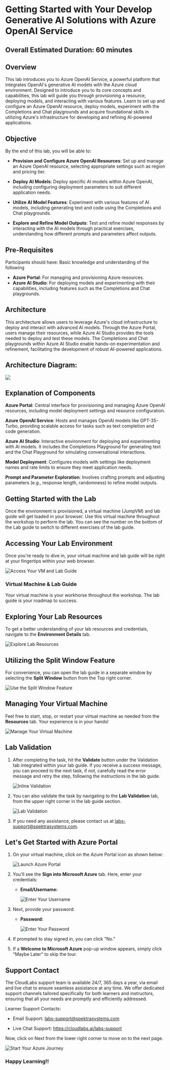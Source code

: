 # Getting Started with Your Develop Generative AI Solutions with Azure OpenAI Service

## Overall Estimated Duration: 60 minutes

## Overview

This lab introduces you to Azure OpenAI Service, a powerful platform that integrates OpenAI's generative AI models with the Azure cloud environment. Designed to introduce you to its core concepts and capabilities, this lab will guide you through provisioning a resource, deploying models, and interacting with various features. Learn to set up and configure an Azure OpenAI resource, deploy models, experiment with the Completions and Chat playgrounds and acquire foundational skills in utilizing Azure's infrastructure for developing and refining AI-powered applications.

## Objective

By the end of this lab, you will be able to:

- **Provision and Configure Azure OpenAI Resources**: Set up and manage an Azure OpenAI resource, selecting appropriate settings such as region and pricing tier.

- **Deploy AI Models**: Deploy specific AI models within Azure OpenAI, including configuring deployment parameters to suit different application needs.

- **Utilize AI Model Features**: Experiment with various features of AI models, including generating text and code using the Completions and Chat playgrounds.

- **Explore and Refine Model Outputs**: Test and refine model responses by interacting with the AI models through practical exercises, understanding how different prompts and parameters affect outputs.

## Pre-Requisites

Participants should have: Basic knowledge and understanding of the following

- **Azure Portal**: For managing and provisioning Azure resources.
- **Azure AI Studio**: For deploying models and experimenting with their capabilities, including features such as the Completions and Chat playgrounds.

## Architecture

This architecture allows users to leverage Azure's cloud infrastructure to deploy and interact with advanced AI models. Through the Azure Portal, users manage their resources, while Azure AI Studio provides the tools needed to deploy and test these models. The Completions and Chat playgrounds within Azure AI Studio enable hands-on experimentation and refinement, facilitating the development of robust AI-powered applications.

## Architecture Diagram:

![](./media/lab-01-ad.png)

## Explanation of Components

**Azure Portal**: Central interface for provisioning and managing Azure OpenAI resources, including model deployment settings and resource configuration.

**Azure OpenAI Service**: Hosts and manages OpenAI models like GPT-35-Turbo, providing scalable access for tasks such as text completion and code generation.

**Azure AI Studio**: Interactive environment for deploying and experimenting with AI models. It includes the Completions Playground for generating text and the Chat Playground for simulating conversational interactions.

**Model Deployment**: Configures models with settings like deployment names and rate limits to ensure they meet application needs.

**Prompt and Parameter Exploration**: Involves crafting prompts and adjusting parameters (e.g., response length, randomness) to refine model outputs.

## Getting Started with the Lab

Once the environment is provisioned, a virtual machine (JumpVM) and lab guide will get loaded in your browser. Use this virtual machine throughout the workshop to perform the lab. You can see the number on the bottom of the Lab guide to switch to different exercises of the lab guide.
 
## Accessing Your Lab Environment
 
Once you're ready to dive in, your virtual machine and lab guide will be right at your fingertips within your web browser.
 
![Access Your VM and Lab Guide](./media/labguide-1.png)

### Virtual Machine & Lab Guide
 
Your virtual machine is your workhorse throughout the workshop. The lab guide is your roadmap to success.
 
## Exploring Your Lab Resources
 
To get a better understanding of your lab resources and credentials, navigate to the **Environment Details** tab.
 
![Explore Lab Resources](./media/env-1.png)
 
## Utilizing the Split Window Feature
 
For convenience, you can open the lab guide in a separate window by selecting the **Split Window** button from the Top right corner.
 
![Use the Split Window Feature](./media/spl.png)
 
## Managing Your Virtual Machine
 
Feel free to start, stop, or restart your virtual machine as needed from the **Resources** tab. Your experience is in your hands!
 
![Manage Your Virtual Machine](./media/res.png)

## Lab Validation

1. After completing the task, hit the **Validate** button under the Validation tab integrated within your lab guide. If you receive a success message, you can proceed to the next task, if not, carefully read the error message and retry the step, following the instructions in the lab guide.

   ![Inline Validation](./media/inline-validation.png)

1. You can also validate the task by navigating to the **Lab Validation** tab, from the upper right corner in the lab guide section.

   ![Lab Validation](./media/lab-validation.png)

1. If you need any assistance, please contact us at labs-support@spektrasystems.com.

## Let's Get Started with Azure Portal
 
1. On your virtual machine, click on the Azure Portal icon as shown below:
 
   ![Launch Azure Portal](./media/sc900-image(1).png)
 
2. You'll see the **Sign into Microsoft Azure** tab. Here, enter your credentials:
 
   - **Email/Username:** <inject key="AzureAdUserEmail"></inject>
 
       ![Enter Your Username](./media/sc900-image-1.png)
 
3. Next, provide your password:
 
   - **Password:** <inject key="AzureAdUserPassword"></inject>
 
       ![Enter Your Password](./media/sc900-image-2.png)
 
4. If prompted to stay signed in, you can click "No."
 
5. If a **Welcome to Microsoft Azure** pop-up window appears, simply click "Maybe Later" to skip the tour.
 
## Support Contact

The CloudLabs support team is available 24/7, 365 days a year, via email and live chat to ensure seamless assistance at any time. We offer dedicated support channels tailored specifically for both learners and instructors, ensuring that all your needs are promptly and efficiently addressed.

Learner Support Contacts:

- Email Support: labs-support@spektrasystems.com

- Live Chat Support: https://cloudlabs.ai/labs-support

Now, click on Next from the lower right corner to move on to the next page.

![Start Your Azure Journey](./media/sc900-image(3).png)

### Happy Learning!!
